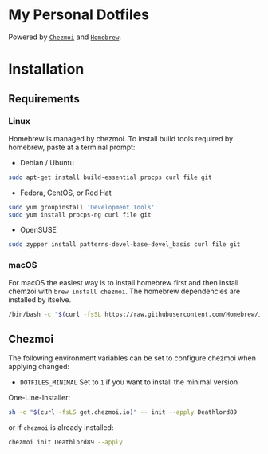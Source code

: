 # My Personal Dotfiles
Powered by [`Chezmoi`](https://www.chezmoi.io/) and [`Homebrew`](https://brew.sh/).

# Installation

## Requirements
### Linux
Homebrew is managed by chezmoi.
To install build tools required by homebrew, paste at a terminal prompt:
* Debian / Ubuntu
```sh
sudo apt-get install build-essential procps curl file git
```
* Fedora, CentOS, or Red Hat
```sh
sudo yum groupinstall 'Development Tools'
sudo yum install procps-ng curl file git
```
* OpenSUSE
```sh
sudo zypper install patterns-devel-base-devel_basis curl file git
```
### macOS
For macOS the easiest way is to install homebrew first and then install chemzoi with `brew install chezmoi`. The homebrew dependencies are installed by itselve.
```sh
/bin/bash -c "$(curl -fsSL https://raw.githubusercontent.com/Homebrew/install/HEAD/install.sh)"
```

## Chezmoi
The following environment variables can be set to configure chezmoi when applying changed:
* `DOTFILES_MINIMAL` Set to `1` if you want to install the minimal version

One-Line-Installer:
```sh
sh -c "$(curl -fsLS get.chezmoi.io)" -- init --apply Deathlord89
```
or if `chezmoi` is already installed:
```sh
chezmoi init Deathlord89 --apply
```